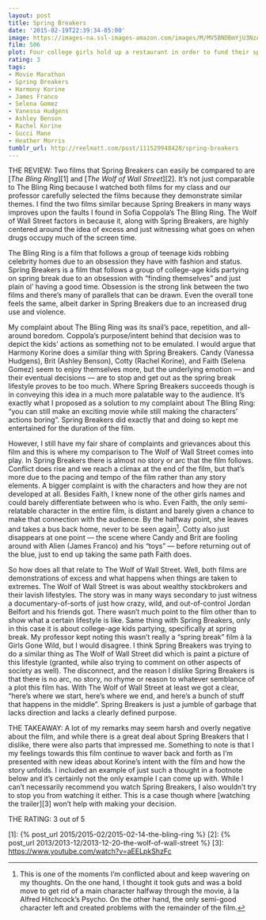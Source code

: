 ```yaml
---
layout: post
title: Spring Breakers
date: '2015-02-19T22:39:34-05:00'
image: https://images-na.ssl-images-amazon.com/images/M/MV5BNDBmYjU3NzAtZGVkNS00N2E3LWEyNTgtMjIwMTczYTE0M2Y4XkEyXkFqcGdeQXVyMTMxODk2OTU@._V1_UX182_CR0,0,182,268_AL_.jpg
film: 506
plot: Four college girls hold up a restaurant in order to fund their spring break vacation. While partying/drinking/taking drugs they are arrested only to be bailed out by a drug and arms dealer.
rating: 3
tags:
- Movie Marathon
- Spring Breakers
- Harmony Korine
- James Franco
- Selena Gomez
- Vanessa Hudgens
- Ashley Benson
- Rachel Korine
- Gucci Mane
- Heather Morris
tumblr_url: http://reelmatt.com/post/111529948428/spring-breakers
---
```


THE REVIEW: Two films that Spring Breakers can easily be compared to are [*The Bling Ring*][1] and [*The Wolf of Wall Street*][2]. It’s not just comparable to The Bling Ring because I watched both films for my class and our professor carefully selected the films because they demonstrate similar themes. I find the two films similar because Spring Breakers in many ways improves upon the faults I found in Sofia Coppola’s The Bling Ring. The Wolf of Wall Street factors in because it, along with Spring Breakers, are highly centered around the idea of excess and just witnessing what goes on when drugs occupy much of the screen time.

The Bling Ring is a film that follows a group of teenage kids robbing celebrity homes due to an obsession they have with fashion and status. Spring Breakers is a film that follows a group of college-age kids partying on spring break due to an obsession with “finding themselves” and just plain ol’ having a good time. Obsession is the strong link between the two films and there’s many of parallels that can be drawn. Even the overall tone feels the same, albeit darker in Spring Breakers due to an increased drug use and violence.

My complaint about The Bling Ring was its snail’s pace, repetition, and all-around boredom. Coppola’s purpose/intent behind that decision was to depict the kids’ actions as something not to be emulated. I would argue that Harmony Korine does a similar thing with Spring Breakers. Candy (Vanessa Hudgens), Brit (Ashley Benson), Cotty (Rachel Korine), and Faith (Selena Gomez) seem to enjoy themselves more, but the underlying emotion — and their eventual decisions — are to stop and get out as the spring break lifestyle proves to be too much. Where Spring Breakers succeeds though is in conveying this idea in a much more palatable way to the audience. It’s exactly what I proposed as a solution to my complaint about The Bling Ring: “you can still make an exciting movie while still making the characters’ actions boring”. Spring Breakers did exactly that and doing so kept me entertained for the duration of the film.

However, I still have my fair share of complaints and grievances about this film and this is where my comparison to The Wolf of Wall Street comes into play. In Spring Breakers there is almost no story or arc that the film follows. Conflict does rise and we reach a climax at the end of the film, but that’s more due to the pacing and tempo of the film rather than any story elements. A bigger complaint is with the characters and how they are not developed at all. Besides Faith, I knew none of the other girls names and could barely differentiate between who is who. Even Faith, the only semi-relatable character in the entire film, is distant and barely given a chance to make that connection with the audience. By the halfway point, she leaves and takes a bus back home, never to be seen again[^1]. Cotty also just disappears at one point — the scene where Candy and Brit are fooling around with Alien (James Franco) and his “toys” — before returning out of the blue, just to end up taking the same path Faith does.

So how does all that relate to The Wolf of Wall Street. Well, both films are demonstrations of excess and what happens when things are taken to extremes. The Wolf of Wall Street is was about wealthy stockbrokers and their lavish lifestyles. The story was in many ways secondary to just witness a documentary-of-sorts of just how crazy, wild, and out-of-control Jordan Belfort and his friends got. There wasn’t much point to the film other than to show what a certain lifestyle is like. Same thing with Spring Breakers, only in this case it is about college-age kids partying, specifically at spring break. My professor kept noting this wasn’t really a “spring break” film à la Girls Gone Wild, but I would disagree. I think Spring Breakers was trying to do a similar thing as The Wolf of Wall Street did which is paint a picture of this lifestyle (granted, while also trying to comment on other aspects of society as well). The disconnect, and the reason I dislike Spring Breakers is that there is no arc, no story, no rhyme or reason to whatever semblance of a plot this film has. With The Wolf of Wall Street at least we got a clear, “here’s where we start, here’s where we end, and here’s a bunch of stuff that happens in the middle”. Spring Breakers is just a jumble of garbage that lacks direction and lacks a clearly defined purpose.

THE TAKEAWAY: A lot of my remarks may seem harsh and overly negative about the film, and while there is a great deal about Spring Breakers that I dislike, there were also parts that impressed me. Something to note is that I my feelings towards this film continue to waver back and forth as I’m presented with new ideas about Korine’s intent with the film and how the story unfolds. I included an example of just such a thought in a footnote below and it’s certainly not the only example I can come up with. While I can’t necessarily recommend you watch Spring Breakers, I also wouldn’t try to stop you from watching it either. This is a case though where [watching the trailer][3] won’t help with making your decision.

THE RATING: 3 out of 5

[^1]: This is one of the moments I’m conflicted about and keep wavering on my thoughts. On the one hand, I thought it took guts and was a bold move to get rid of a main character halfway through the movie, à la Alfred Hitchcock’s Psycho. On the other hand, the only semi-good character left and created problems with the remainder of the film.

[1]: {% post_url 2015/2015-02/2015-02-14-the-bling-ring %}
[2]: {% post_url 2013/2013-12/2013-12-20-the-wolf-of-wall-street %}
[3]: https://www.youtube.com/watch?v=aEELpkShzFc